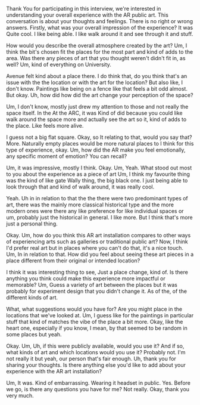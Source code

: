 
Thank You for participating in this interview, we're interested in understanding your overall experience with the AR public art. This conversation is about your thoughts and feelings. There is no right or wrong answers. Firstly, what was your overall impression of the experience? It was Quite cool. I like being able. I like walk around it and see through it and stuff.

How would you describe the overall atmosphere created by the art? Um, I think the bit's chosen fit the places for the most part and kind of adds to the area. Was there any pieces of art that you thought weren't didn't fit in, as well? Um, kind of everything on University.

Avenue felt kind about a place there. I do think that, do you think that's an issue with the the location or with the art for the location? But also like, I don't know. Paintings like being on a fence like that feels a bit odd almost. But okay. Uh, how did how did the art change your perception of the space?

Um, I don't know, mostly just drew my attention to those and not really the space itself. In the At the ARC, it was Kind of did because you could like walk around the space more and actually see the art so it, kind of adds to the place. Like feels more alive.

I guess not a big flat square. Okay, so It relating to that, would you say that? More. Naturally empty places would be more natural places to I think for this type of experience, okay. Um, how did the AR make you feel emotionally, any specific moment of emotion? You can recall?

Um, it was impressive, mostly I think. Okay. Um, Yeah. What stood out most to you about the experience as a piece of art Um, I think my favourite thing was the kind of like gate Wally thing, the big black one. I just being able to look through that and kind of walk around, it was really cool.

Yeah. Uh in in relation to that the the there were two predominant types of art, there was the mainly more classical historical type and the more modern ones were there any like preference for like individual spaces or um, probably just the historical in general. I like more. But I think that's more just a personal thing.

Okay. Um, how do you think this AR art installation compares to other ways of experiencing arts such as galleries or traditional public art? Now, I think I'd prefer real art but in places where you can't do that, it's a nice touch. Um, In in relation to that. How did you feel about seeing these art pieces in a place different from their original or intended location?

I think it was interesting thing to see, Just a place change, kind of. Is there anything you think could make this experience more impactful or memorable? Um, Guess a variety of art between the places but it was probably for experiment design that you didn't change it. As of the, of the different kinds of art.

What, what suggestions would you have for? Are you might place in the locations that we've looked at. Um, I guess like for the paintings in particular stuff that kind of matches the vibe of the place a bit more. Okay, like the heart one, especially if you know, I mean, by that seemed to be random in some places but yeah.

Okay. Um, Uh, if this were publicly available, would you use it? And if so, what kinds of art and which locations would you use it? Probably not. I'm not really it but yeah, our person that's fair enough. Uh, thank you for sharing your thoughts. Is there anything else you'd like to add about your experience with the AR art installation?

Um, It was. Kind of embarrassing. Wearing it headset in public. Yes. Before we go, is there any questions you have for me? Not really. Okay, thank you very much.